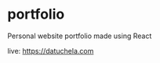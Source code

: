 # portfolio

Personal website portfolio made using React <br/>

live: <a href="https://datuchela.com">https://datuchela.com</a>
